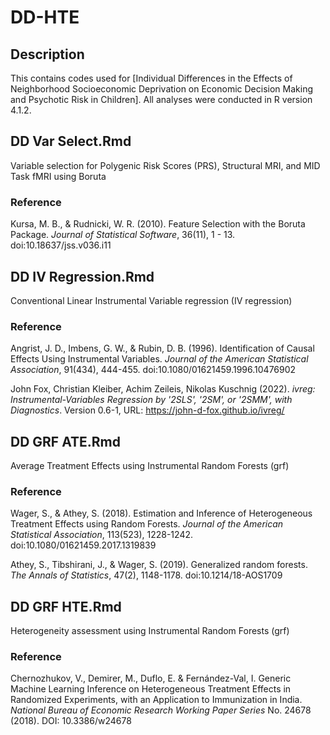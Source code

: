 # DD-HTE

## Description
This contains codes used for [Individual Differences in the Effects of Neighborhood Socioeconomic Deprivation on Economic Decision Making and Psychotic Risk in Children].
All analyses were conducted in R version 4.1.2.


## DD Var Select.Rmd
Variable selection for Polygenic Risk Scores (PRS), Structural MRI, and MID Task fMRI using Boruta

### Reference
Kursa, M. B., & Rudnicki, W. R. (2010). Feature Selection with the Boruta Package. _Journal of Statistical Software_, 36(11), 1 - 13. doi:10.18637/jss.v036.i11 


## DD IV Regression.Rmd
Conventional Linear Instrumental Variable regression (IV regression)

### Reference
Angrist, J. D., Imbens, G. W., & Rubin, D. B. (1996). Identification of Causal Effects Using Instrumental Variables. _Journal of the American Statistical Association_, 91(434), 444-455. doi:10.1080/01621459.1996.10476902

John Fox, Christian Kleiber, Achim Zeileis, Nikolas Kuschnig (2022). _ivreg: Instrumental-Variables Regression by '2SLS', '2SM', or '2SMM', with Diagnostics_. Version 0.6-1, URL: https://john-d-fox.github.io/ivreg/



## DD GRF ATE.Rmd
Average Treatment Effects using Instrumental Random Forests (grf)

### Reference
Wager, S., & Athey, S. (2018). Estimation and Inference of Heterogeneous Treatment Effects using Random Forests. _Journal of the American Statistical Association_, 113(523), 1228-1242. doi:10.1080/01621459.2017.1319839 

Athey, S., Tibshirani, J., & Wager, S. (2019). Generalized random forests. _The Annals of Statistics_, 47(2), 1148-1178. doi:10.1214/18-AOS1709 



## DD GRF HTE.Rmd
Heterogeneity assessment using Instrumental Random Forests (grf)

### Reference
Chernozhukov, V., Demirer, M., Duflo, E. & Fernández-Val, I. Generic Machine Learning Inference on Heterogeneous Treatment Effects in Randomized Experiments, with an Application to Immunization in India. _National Bureau of Economic Research Working Paper Series_ No. 24678 (2018). DOI: 10.3386/w24678 

